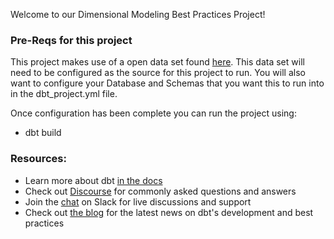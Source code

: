 Welcome to our Dimensional Modeling Best Practices Project!

### Pre-Reqs for this project

This project makes use of a open data set found [here](https://relational.fit.cvut.cz/dataset/ClassicModels). This data set will need to be configured as the source for this project to run. You will also want to configure your Database and Schemas that you want this to run into in the dbt_project.yml file.

Once configuration has been complete you can run the project using:
- dbt build


### Resources:
- Learn more about dbt [in the docs](https://docs.getdbt.com/docs/introduction)
- Check out [Discourse](https://discourse.getdbt.com/) for commonly asked questions and answers
- Join the [chat](https://community.getdbt.com/) on Slack for live discussions and support
- Check out [the blog](https://blog.getdbt.com/) for the latest news on dbt's development and best practices
